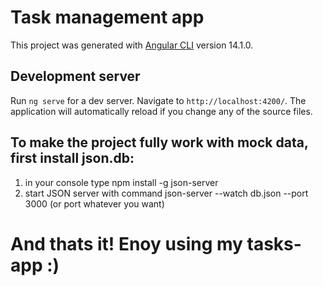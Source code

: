# Task management app

This project was generated with [Angular CLI](https://github.com/angular/angular-cli) version 14.1.0.

## Development server

Run `ng serve` for a dev server. Navigate to `http://localhost:4200/`. The application will automatically reload if you change any of the source files.

## To make the project fully work with mock data, first install json.db:
1. in your console type npm install -g json-server
2. start JSON server with command json-server --watch db.json --port 3000 (or port whatever you want)

# And thats it! Enoy using my tasks-app :)
